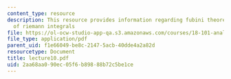 ```yaml
---
content_type: resource
description: This resource provides information regarding fubini theorem and properties
  of riemann integrals
file: https://ol-ocw-studio-app-qa.s3.amazonaws.com/courses/18-101-analysis-ii-fall-2005/2aa68aa090ec05f6b89888b72c5be1ce_lecture10.pdf
file_type: application/pdf
parent_uid: f1e66049-be8c-2147-5acb-40dde4a2a82d
resourcetype: Document
title: lecture10.pdf
uid: 2aa68aa0-90ec-05f6-b898-88b72c5be1ce
---
```

